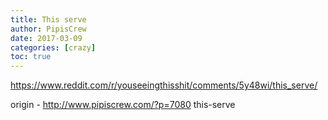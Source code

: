 ```yaml
---
title: This serve
author: PipisCrew
date: 2017-03-09
categories: [crazy]
toc: true
---
```


https://www.reddit.com/r/youseeingthisshit/comments/5y48wi/this_serve/

origin - http://www.pipiscrew.com/?p=7080 this-serve